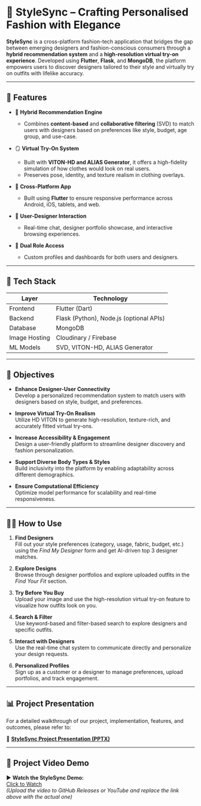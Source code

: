 # 👗 StyleSync – Crafting Personalised Fashion with Elegance

**StyleSync** is a cross-platform fashion-tech application that bridges the gap between emerging designers and fashion-conscious consumers through a **hybrid recommendation system** and a **high-resolution virtual try-on experience**. Developed using **Flutter**, **Flask**, and **MongoDB**, the platform empowers users to discover designers tailored to their style and virtually try on outfits with lifelike accuracy.

---

## 🚀 Features

- 🧠 **Hybrid Recommendation Engine**
  - Combines **content-based** and **collaborative filtering** (SVD) to match users with designers based on preferences like style, budget, age group, and use-case.

- 🪞 **Virtual Try-On System**
  - Built with **VITON-HD and ALIAS Generator**, it offers a high-fidelity simulation of how clothes would look on real users.
  - Preserves pose, identity, and texture realism in clothing overlays.

- 📱 **Cross-Platform App**
  - Built using **Flutter** to ensure responsive performance across Android, iOS, tablets, and web.

- 💬 **User-Designer Interaction**
  - Real-time chat, designer portfolio showcase, and interactive browsing experiences.

- 👤 **Dual Role Access**
  - Custom profiles and dashboards for both users and designers.

---

## 🧩 Tech Stack

| Layer        | Technology                     |
|-------------|---------------------------------|
| Frontend     | Flutter (Dart)                  |
| Backend      | Flask (Python), Node.js (optional APIs) |
| Database     | MongoDB                         |
| Image Hosting| Cloudinary / Firebase           |
| ML Models    | SVD, VITON-HD, ALIAS Generator  |

---

## 🎯 Objectives

- **Enhance Designer-User Connectivity**  
  Develop a personalized recommendation system to match users with designers based on style, budget, and preferences.

- **Improve Virtual Try-On Realism**  
  Utilize HD VITON to generate high-resolution, texture-rich, and accurately fitted virtual try-ons.

- **Increase Accessibility & Engagement**  
  Design a user-friendly platform to streamline designer discovery and fashion personalization.

- **Support Diverse Body Types & Styles**  
  Build inclusivity into the platform by enabling adaptability across different demographics.

- **Ensure Computational Efficiency**  
  Optimize model performance for scalability and real-time responsiveness.

---

## 🧑‍💻 How to Use

1. **Find Designers**  
   Fill out your style preferences (category, usage, fabric, budget, etc.) using the *Find My Designer* form and get AI-driven top 3 designer matches.

2. **Explore Designs**  
   Browse through designer portfolios and explore uploaded outfits in the *Find Your Fit* section.

3. **Try Before You Buy**  
   Upload your image and use the high-resolution virtual try-on feature to visualize how outfits look on you.

4. **Search & Filter**  
   Use keyword-based and filter-based search to explore designers and specific outfits.

5. **Interact with Designers**  
   Use the real-time chat system to communicate directly and personalize your design requests.

6. **Personalized Profiles**  
   Sign up as a customer or a designer to manage preferences, upload portfolios, and track engagement.

---

## 📊 Project Presentation

For a detailed walkthrough of our project, implementation, features, and outcomes, please refer to:

📎 **[StyleSync Project Presentation (PPTX)](./Current%20Gap%20in%20Fashion%20Industry%20Lack%20of%20dedicated%20platforms%20for%20personalized%20fashion%20design.%20Emerging%20designers%20struggle%20for%20visibility%20while%20large%20brands%20dominate.%20Difficulty%20for%20users%20to%20find%20b%20(2).pptx)**

---

## 🎥 Project Video Demo

▶️ **Watch the StyleSync Demo:**  
[Click to Watch](https://github.com/anshulchaturvedi5/StyleSync/assets/DemoStyleSync.mp4)  
*(Upload the video to GitHub Releases or YouTube and replace the link above with the actual one)*


